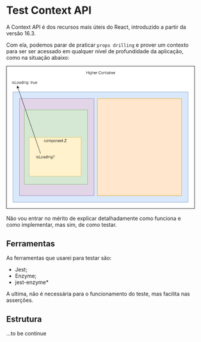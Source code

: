 # Test Context API

A Context API é dos recursos mais úteis do React, introduzido a partir da versão 16.3.

Com ela, podemos parar de praticar `props drilling` e prover um contexto para ser ser acessado em qualquer nível de profundidade da aplicação, como na situação abaixo:

![component](docs/development/react/assets/component.png)

Não vou entrar no mérito de explicar detalhadamente como funciona e como implementar, mas sim, de como testar.

## Ferramentas

As ferramentas que usarei para testar são:

- Jest;
- Enzyme;
- jest-enzyme\*

A ultima, não é necessária para o funcionamento do teste, mas facilita nas asserções.

## Estrutura
...to be continue
